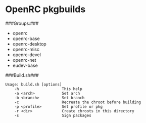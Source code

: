 OpenRC pkgbuilds
=========

###Groups:###

* openrc
* openrc-base
* openrc-desktop
* openrc-misc
* openrc-devel
* openrc-net
* eudev-base


###Build.sh###

    Usage: build.sh [options]
        -h                   This help
        -a <arch>            Set arch
        -b <branch>          Set branch
        -c                   Recreate the chroot before building
        -p <profile>         Set profile or pkg
        -r <dir>             Create chroots in this directory
        -s                   Sign packages
